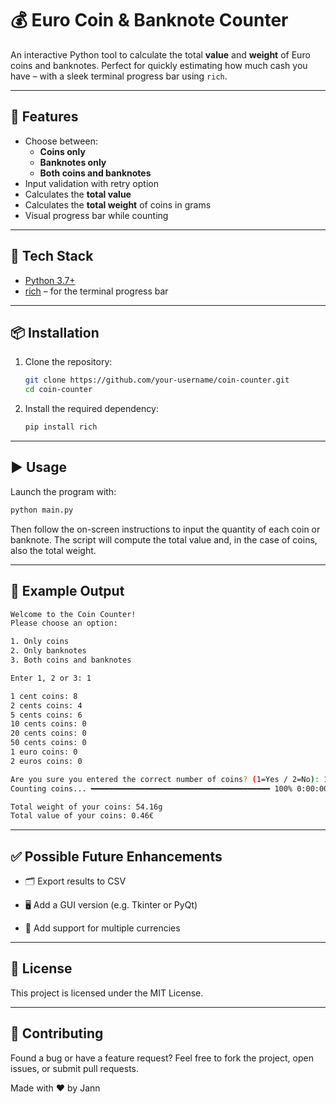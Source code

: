 # 💰 Euro Coin & Banknote Counter

An interactive Python tool to calculate the total **value** and **weight** of Euro coins and banknotes. Perfect for quickly estimating how much cash you have – with a sleek terminal progress bar using `rich`.

---

## 🚀 Features

- Choose between:
  - **Coins only**
  - **Banknotes only**
  - **Both coins and banknotes**
- Input validation with retry option
- Calculates the **total value**
- Calculates the **total weight** of coins in grams
- Visual progress bar while counting

---

## 🧰 Tech Stack

- [Python 3.7+](https://www.python.org/)
- [rich](https://github.com/Textualize/rich) – for the terminal progress bar

---

## 📦 Installation

1. Clone the repository:
   ```bash
   git clone https://github.com/your-username/coin-counter.git
   cd coin-counter
   ```
2. Install the required dependency:
   ```bash
   pip install rich
   ```

---

## ▶️ Usage

Launch the program with:
```bash
python main.py
```
Then follow the on-screen instructions to input the quantity of each coin or banknote.
The script will compute the total value and, in the case of coins, also the total weight.

---

## 🧪 Example Output

```bash
Welcome to the Coin Counter!
Please choose an option:

1. Only coins
2. Only banknotes
3. Both coins and banknotes

Enter 1, 2 or 3: 1

1 cent coins: 8 
2 cents coins: 4
5 cents coins: 6
10 cents coins: 0
20 cents coins: 0
50 cents coins: 0
1 euro coins: 0
2 euros coins: 0

Are you sure you entered the correct number of coins? (1=Yes / 2=No): 1
Counting coins... ━━━━━━━━━━━━━━━━━━━━━━━━━━━━━━━━━━━━━━━━ 100% 0:00:00

Total weight of your coins: 54.16g
Total value of your coins: 0.46€
```

---

## ✅ Possible Future Enhancements

- 🗂 Export results to CSV

- 🖥 Add a GUI version (e.g. Tkinter or PyQt)

- 💱 Add support for multiple currencies

---

## 📄 License

This project is licensed under the MIT License.

---

## 🙌 Contributing

Found a bug or have a feature request?
Feel free to fork the project, open issues, or submit pull requests.

Made with ❤️ by Jann
